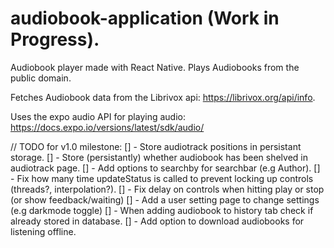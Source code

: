 
# audiobook-application (Work in Progress).

Audiobook player made with React Native. 
Plays Audiobooks from the public domain.

Fetches Audiobook data from the Librivox api:
https://librivox.org/api/info.

Uses the expo audio API for playing audio:
https://docs.expo.io/versions/latest/sdk/audio/

// TODO for v1.0 milestone: 
 [] - Store audiotrack positions in persistant storage.
 [] - Store (persistantly) whether audiobook has been shelved in audiotrack page.
 [] - Add options to searchby for searchbar (e.g Author).
 [] - Fix how many time updateStatus is called to prevent locking up
 controls (threads?, interpolation?).
 [] - Fix delay on controls when hitting play or stop (or show feedback/waiting)
 [] - Add a user setting page to change settings (e.g darkmode toggle)
 [] - When adding audiobook to history tab check if already stored in database.
 [] - Add option to download audiobooks for listening offline.
